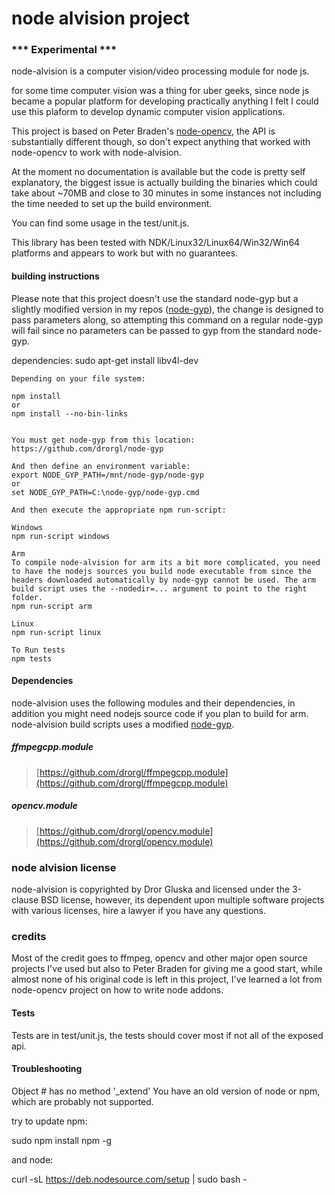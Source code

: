 # node alvision project

### *** Experimental ***

node-alvision is a computer vision/video processing module for node js.

for some time computer vision was a thing for uber geeks, since node js became a popular platform for developing practically anything I felt I could use this plaform to develop dynamic computer vision applications.

This project is based on Peter Braden's [node-opencv](https://peterbraden.github.io/node-opencv/), the API is substantially different though, so don't expect anything that worked with node-opencv to work with node-alvision.

At the moment no documentation is available but the code is pretty self explanatory, the biggest issue is actually building the binaries which could take about ~70MB and close to 30 minutes in some instances not including the time needed to set up the build environment.

You can find some usage in the test/unit.js.

This library has been tested with NDK/Linux32/Linux64/Win32/Win64 platforms and appears to work but with no guarantees.

#### building instructions

Please note that this project doesn't use the standard node-gyp but a slightly modified version in my repos ([node-gyp](https://github.com/drorgl/node-gyp)), the change is designed to pass parameters along, so attempting this command on a regular node-gyp will fail since no parameters can be passed to gyp from the standard node-gyp.

dependencies:
sudo apt-get install libv4l-dev

```
Depending on your file system:

npm install
or
npm install --no-bin-links


You must get node-gyp from this location:
https://github.com/drorgl/node-gyp

And then define an environment variable:
export NODE_GYP_PATH=/mnt/node-gyp/node-gyp
or
set NODE_GYP_PATH=C:\node-gyp/node-gyp.cmd

And then execute the appropriate npm run-script:

Windows
npm run-script windows

Arm
To compile node-alvision for arm its a bit more complicated, you need to have the nodejs sources you build node executable from since the headers downloaded automatically by node-gyp cannot be used. The arm build script uses the --nodedir=... argument to point to the right folder.
npm run-script arm

Linux
npm run-script linux

To Run tests
npm tests

```

#### Dependencies
node-alvision uses the following modules and their dependencies, in addition you might need nodejs source code if you plan to build for arm. 
node-alvision build scripts uses a modified [node-gyp](https://github.com/drorgl/node-gyp).

##### ffmpegcpp.module
>
>[https://github.com/drorgl/ffmpegcpp.module](https://github.com/drorgl/ffmpegcpp.module)
>

##### opencv.module
>
>[https://github.com/drorgl/opencv.module](https://github.com/drorgl/opencv.module)
>




### node alvision license
node-alvision is copyrighted by Dror Gluska and licensed under the 3-clause BSD license, however, its dependent upon multiple software projects with various licenses, hire a lawyer if you have any questions.

### credits
Most of the credit goes to ffmpeg, opencv and other major open source projects I've used but also to Peter Braden for giving me a good start, while almost none of his original code is left in this project, I've learned a lot from node-opencv project on how to write node addons.

#### Tests
Tests are in test/unit.js, the tests should cover most if not all of the exposed api.


#### Troubleshooting
Object #<Object> has no method '_extend'
You have an old version of node or npm, which are probably not supported.

try to update npm:

sudo npm install npm -g

and node:

curl -sL https://deb.nodesource.com/setup | sudo bash -

